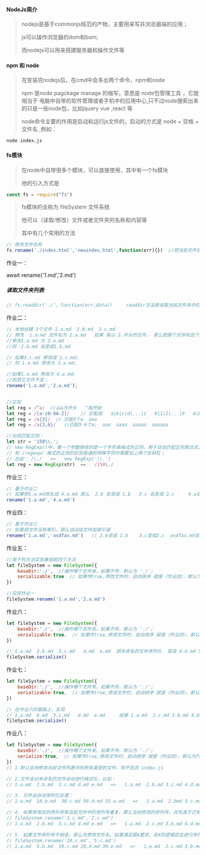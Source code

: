#### NodeJs简介

> nodejs是基于commonjs规范的产物，主要用来写非浏览器端的应用；
>
> js可以操作浏览器的dom和bom; 
>
> 而nodejs可以用来搭建服务器和操作文件等

#### npm 和 node

> 在安装完nodejs后，在cmd中会多出两个命令，npm和node
>
> npm 是node pagckage manage 的缩写，意思是 node包管理工具 ，它就相当于 电脑中自带的软件管理或者手机中的应用中心,只不过node搜索出来的只是一些node包，比如jquery vue ,react 等
>
> node命令主要的作用是启动和运行js文件的，启动的方式是 node + 空格 + 文件名 ,例如：

```javascr
node index.js
```

#### fs模块

> 在node中自带很多个模块，可以直接使用，其中有一个fs模块
>
> 他的引入方式是

```javascript
const fs = require("fs")
```

> fs模块的全称为 fileSystem  文件系统 
>
> 他可以（读取/修改）文件或者文件夹的名称和内容等
>
> 其中有几个常用的方法

```javascript
// 修改文件名称
fs.rename('./index.html','newindex.html',function(err){})  //把当前文件目录下的index.html改名成 newindex.html,如果修改失败，err就是报错的信息，否则是undefined；
```

作业一：

await rename('1.md','2.md')



##### 读取文件夹列表

```javascript
// fs.readdir('./'，function(err,data))     readdir方法是读取当前文件夹中的所有文件列表
```

作业二：

```javascript
// 本地创建 3个文件 1.a.md  2.b.md  3.c.md
// 修改  1.a.md 文件名为 2.a.md   如果 有以 2.开头的文件， 那么把那个文件和这个文件的索引互换，即：
//修改1.a.md 为 2.a.md 
//则：2.b.md 会变成1.b.md

// 如果3.c.md 修改成 1.c.md;
// 则 1.a.md 修改为 3.a.md;

//如果1.a.md 修改为 4.a.md;
//则其它文件不变；
rename('1.a.md','2.a.md');


//正则 
let reg = /^a/  //以a为开头   ^指开始
let reg = /[a-z0-9A-Z]/    // 匹配或   a|b|c|d|...|z   0|1|2|...|9   A|B|C..|Z
let reg = /a{3}/  // 匹配3个a  aaa
let reg = /a{3,6}/   //匹配3-6个a;  aaa  aaaa  aaaaa  aaaaaa

//动态匹配正则：
let str = '150\\.';  
// new RegExp()中，第一个参数接收的是一个字符串格式的正则，用于动态匹配正则表达式，
// 和 /regexp/ 格式的正则的区别是遇到特殊字符时需要加上两个反斜杠；
// 比如： /\./   ==   new RegExp('\\.')
let reg = new RegExp(str)  ==   /150\./
```

作业三：

```javascript
// 基于作业二
// 如果把1.a.md改名成 4.a.md 那么  2.b 会变成 1.b   3.c 会变成 2.c     4.a会换成3.a
rename('1.a.md','4.a.md')
```

作业四：

```javascript
// 基于作业三
// 如果把文件没有索引，那么自动给文件加索引值 
rename('1.a.md','asdfas.md')   // 2.b变成 1.b    3.c变成2.c  asdfas.md会变成 3.asdfas.md
```

作业五：

```javascript
//用下列方法实现兼容前四个方法
let fileSystem = new FileSystem({
    baseDir:'./',  //操作哪个文件夹，如果不传，默认为 './';
    serializable:true  // 如果传true,修改文件时，自动排序 就是（作业四），默认为false
})

//实现作业一
fileSystem.rename('1.a.md','2.a.md')
```

作业六：

```javascript
let fileSystem = new FileSystem({
    baseDir:'./',  //操作哪个文件夹，如果不传，默认为 './';
    serializable:true,  // 如果传true,修改文件时，自动排序 就是（作业四），默认为false
})

// 1.a.md  2.b.md  3.c.md   d.md  e.md  把未命名的文件序列化  变成 4.d.md 5.e.md
fileSystem.serialize()
```

作业七：

```javascript
let fileSystem = new FileSystem({
    baseDir:'./',  //操作哪个文件夹，如果不传，默认为 './';
    serializable:true,  // 如果传true,修改文件时，自动排序 就是（作业四），默认为false
})

// 在作业六的基础上，实现
// 1.a.md  b.md  3.c.md   d.md  e.md     结果 1.a.md  2.c.md 3.b.md 4.d.md 5.e.md
fileSystem.serialize()
```

作业八：

```javascript
let fileSystem = new FileSystem({
    baseDir:'./',  //操作哪个文件夹，如果不传，默认为 './';
    serialize:true,  // 如果传true,修改文件时，自动排序 就是（作业四），默认为false
})
// 1.默认支持修改当前文件列表中的所有类型的文件，但不包含 index.js

// 2.文件会对未命名的文件自动进行格式化，比如：
// 1.a.md  2.b.md  3.c.md d.md e.md   =>   1.a.md  2.b.md 3.c.md 4.d.md 5.e.md;

// 3. 文件会自动序列化处理：
// 1.a.md  10.b.md  30.c.md 50.d.md 55.e.md   =>   1.a.md  2.bmd 3.c.md 4.d.md 5.e.md;

// 4. 如果修改后的序列号和当前文件中的序列号重复，那么当前修改的序列号，优先高于已有的序列号顺序：
// fileSystem.rename('3.c.md','2.c.md')
// 1.a.md  2.b.md  3.c.md d.md e.md   =>   1.a.md  2.c.md 3.b.md 4.d.md 5.e.md;

// 5. 如果文件序列号不相连，那么先修改文件名，如果满足题4要求，走4的逻辑后在进行序列化操作：
// fileSystem.rename('10.c.md','5.c.md')
// 1.a.md  5.b.md  10.c.md 20.d.md 30.e.md   =>   1.a.md  2.c.md 3.b.md 4.d.md 5.e.md;
```


